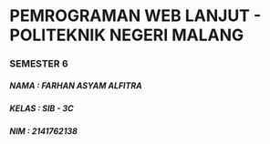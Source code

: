 
# PEMROGRAMAN WEB LANJUT - POLITEKNIK NEGERI MALANG
### SEMESTER 6

##### NAMA  : FARHAN ASYAM ALFITRA

##### KELAS : SIB - 3C

##### NIM   : 2141762138

